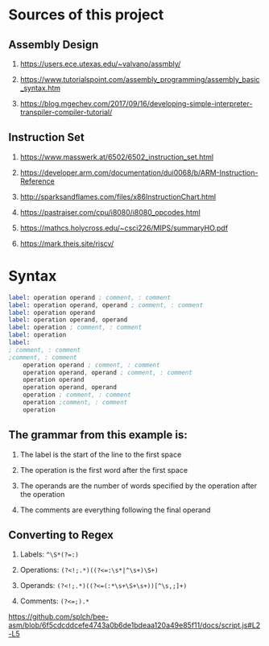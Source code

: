 # Sources of this project

## Assembly Design

1. https://users.ece.utexas.edu/~valvano/assmbly/

2. https://www.tutorialspoint.com/assembly_programming/assembly_basic_syntax.htm

3. https://blog.mgechev.com/2017/09/16/developing-simple-interpreter-transpiler-compiler-tutorial/

## Instruction Set

1. https://www.masswerk.at/6502/6502_instruction_set.html

2. https://developer.arm.com/documentation/dui0068/b/ARM-Instruction-Reference

3. http://sparksandflames.com/files/x86InstructionChart.html

4. https://pastraiser.com/cpu/i8080/i8080_opcodes.html

5. https://mathcs.holycross.edu/~csci226/MIPS/summaryHO.pdf

6. https://mark.theis.site/riscv/

# Syntax

```asm
label: operation operand ; comment, : comment
label: operation operand, operand ; comment, : comment
label: operation operand
label: operation operand, operand
label: operation ; comment, : comment
label: operation
label:
; comment, : comment
;comment, : comment
    operation operand ; comment, : comment
    operation operand, operand ; comment, : comment
    operation operand
    operation operand, operand
    operation ; comment, : comment
    operation ;comment, : comment
    operation

```

## The grammar from this example is:

1. The label is the start of the line to the first space

2. The operation is the first word after the first space

3. The operands are the number of words specified by the operation after the operation

4. The comments are everything following the final operand

## Converting to Regex

1. Labels: `^\S*(?=:)`

2. Operations: `(?<!;.*)((?<=:\s*|^\s+)\S+)`

3. Operands: `(?<!;.*)((?<=(:*\s+\S+\s+))[^\s,;]+)`

4. Comments: `(?<=;).*`

https://github.com/splch/bee-asm/blob/6f5cdcddcefe4743a0b6de1bdeaa120a49e85f11/docs/script.js#L2-L5
